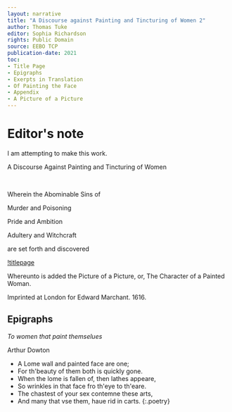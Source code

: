 ```yaml
---
layout: narrative
title: "A Discourse against Painting and Tincturing of Women 2"
author: Thomas Tuke
editor: Sophia Richardson
rights: Public Domain
source: EEBO TCP
publication-date: 2021
toc:
- Title Page
- Epigraphs
- Exerpts in Translation
- Of Painting the Face
- Appendix
- A Picture of a Picture
---
```


# Editor's note

I am attempting to make this work.

<p class="centered larger">A Discourse Against Painting and Tincturing of Women</p>
<br>
<p class="centered large">Wherein the Abominable Sins of</p>

<p class="centered large">Murder and Poisoning</p>

<p class="centered large">Pride and Ambition</p>

<p class="centered large">Adultery and Witchcraft</p>

<p class="centered large">are set forth and discovered</p>

[!titlepage](https://user-images.githubusercontent.com/93678367/141184492-e20205f0-49fc-416c-a9f7-eec2c8e454dc.JPG)

<p class="centered">Whereunto is added the Picture of a Picture, or, The Character of a Painted Woman.</p>

<p class="centered small">Imprinted at London for Edward Marchant. 1616.</p>

## Epigraphs 

*To women that paint themselues*

Arthur Dowton

- A Lome wall and painted face are one;
- For th'beauty of them both is quickly gone.
- When the lome is fallen of, then lathes appeare,
- So wrinkles in that face fro th'eye to th'eare.
- The chastest of your sex contemne these arts,
- And many that vse them, haue rid in carts.
{:.poetry}
